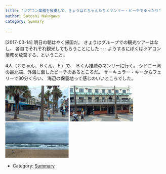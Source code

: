 ```yaml
---
title: "ツアコン業務を放棄して、きょうはＣちゃんたちとマンリー・ビーチでゆったり"
author: Satoshi Nakagawa
category: Summary

---
```


[2017-03-14]  明日の朝はやく帰国だ。
きょうはグループでの観光ツアーはなし、
各自でそれぞれ観光してもらうことにした ---
ようするにぼくはツアコン業務を放棄する、ということ。

 4人（Ｃちゃん、Ｂくん、Ｅ）で、
Ｂくん推薦のマンリーに行く。
シドニー湾の最北端、外海に面したビーチのあるところだ。
サーキュラー・キーからフェリーで30分くらい、
海辺の保養地って感じのいいところでした。

<a href=/pict/2017-03-14-manly-street.jpg><img src="/pict/2017-03-14-manly-street.jpg" alt="海辺の街" width="200"/></a>
<a href=/pict/2017-03-14-manly-street-2.jpg><img src="/pict/2017-03-14-manly-street-2.jpg" alt="" width="200"/></a>
<a href=/pict/2017-03-14-manly-beach.jpg><img src="/pict/2017-03-14-manly-beach.jpg" alt="海岸" width="200"/></a>

- Category: [Summary](/categories.html#Summary)

